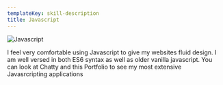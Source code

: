 ```yaml
---
templateKey: skill-description
title: Javascript
---
```

![Javascript](/images/javascript.svg)

I feel very comfortable using Javascript to give my websites fluid design. I am well versed in both ES6 syntax as well as older vanilla javascript. You can look at Chatty and this Portfolio to see my most extensive Javasrcripting applications